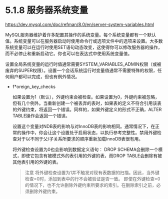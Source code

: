 # 5.1.8 服务器系统变量

<https://dev.mysql.com/doc/refman/8.0/en/server-system-variables.html>

MySQL服务器维护着许多配置其操作的系统变量。每个系统变量都有一个默认值。系统变量可以在服务器启动时使用命令行或选项文件中的选项来设置。大多数系统变量可以在运行时使用SET语句动态改变，这使得你可以修改服务器的操作，而不必停止和重新启动它。你也可以在表达式中使用系统变量值。

设置全局系统变量的运行时值通常需要SYSTEM_VARIABLES_ADMIN权限（或被废弃的SUPER权限）。设置一个会话系统运行时变量值通常不需要特殊的权限，任何用户都可以完成，但也有例外情况。

* f*oreign_key_checks

  如果设置为1（默认），外键约束会被检查。如果设置为0，外键约束被忽略，但有几个例外。当重新创建一个被丢弃的表时，如果表的定义不符合引用该表的外键约束，将返回一个错误。同样的，如果外键定义的形式不正确，ALTER TABLE操作会返回一个错误。

  设置这个变量对NDB表的影响与对InnoDB表的影响相同。通常情况下，在正常的操作中，你会让这个设置处于启用状态，以执行参考完整性。禁用外键检查对于以不同于父/子关系所要求的顺序重新加载InnoDB表很有用。

  将外键检查设置为0也会影响到数据定义语句： DROP SCHEMA会删除一个模式，即使它包含有被模式外的表引用的外键的表，而DROP TABLE会删除有被其他表引用的外键的表。

  > 注意
    将外键检查设置为1并不触发对现有表数据的扫描。因此，当外键检查=0时，添加到表中的行不会被验证是否一致。
    即使在外键检查=0的情况下，也不允许删除外键约束所要求的索引。在删除索引之前，必须删除外键约束。
